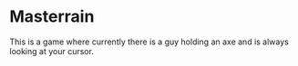 # Masterrain
This is a game where currently there is a guy holding an axe and is always looking at your cursor.
